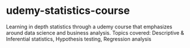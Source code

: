 # udemy-statistics-course
Learning in depth statistics through a udemy course that emphasizes around data science and business analysis.
Topics covered: Descriptive & Inferential statistics, Hypothesis testing, Regression analysis

